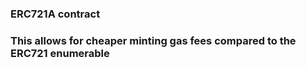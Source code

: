 ### ERC721A contract

### This allows for cheaper minting gas fees compared to the ERC721 enumerable
